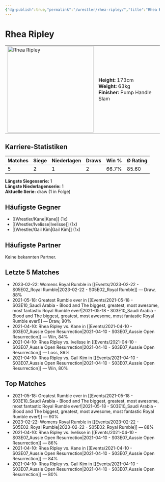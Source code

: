 ```yaml
---
{"dg-publish":true,"permalink":"/wrestler/rhea-ripley/","title":"Rhea Ripley","tags":["wrestler"],"noteIcon":""}
---
```



# Rhea Ripley

<table>
        <tr>
        <td><img src="https://github.com/CptSpaulding1980/choke-slam-wrestling/releases/download/images/Rhea_Ripley.png" width="280" alt="Rhea Ripley"></td>
        <td>
        <b>Height:</b> 173cm<br>
        <b>Weight:</b> 63kg<br>
        <b>Finisher:</b> Pump Handle Slam<br>
        </td>
        </tr>
        </table>
        

## Karriere-Statistiken

| Matches | Siege | Niederlagen | Draws | Win % | Ø Rating |
|---------|-------|-------------|-------|-------|-----------|
| 5 | 2 | 1 | 2 | 66.7% | 85.60 |

**Längste Siegesserie:** 1<br>**Längste Niederlagenserie:** 1<br>**Aktuelle Serie:** draw (1 in Folge)


## Häufigste Gegner
- [[Wrestler/Kane\|Kane]] (1x)
- [[Wrestler/Ivelisse\|Ivelisse]] (1x)
- [[Wrestler/Gail Kim\|Gail Kim]] (1x)

## Häufigste Partner
Keine bekannten Partner.

## Letzte 5 Matches
- 2023-02-22: Womens Royal Rumble in [[Events/2023-02-22 - S05E02_Royal Rumble\|2023-02-22 - S05E02_Royal Rumble]] — Draw, 88%
- 2021-05-18: Greatest Rumble ever in [[Events/2021-05-18 - S03E10_Saudi Arabia - Blood and The biggest, greatest, most awesome, most fantastic Royal Rumble ever!\|2021-05-18 - S03E10_Saudi Arabia - Blood and The biggest, greatest, most awesome, most fantastic Royal Rumble ever!]] — Draw, 90%
- 2021-04-10: Rhea Ripley vs. Kane in [[Events/2021-04-10 - S03E07_Aussie Open Resurrection\|2021-04-10 - S03E07_Aussie Open Resurrection]] — Win, 84%
- 2021-04-10: Rhea Ripley vs. Ivelisse in [[Events/2021-04-10 - S03E07_Aussie Open Resurrection\|2021-04-10 - S03E07_Aussie Open Resurrection]] — Loss, 86%
- 2021-04-10: Rhea Ripley vs. Gail Kim in [[Events/2021-04-10 - S03E07_Aussie Open Resurrection\|2021-04-10 - S03E07_Aussie Open Resurrection]] — Win, 80%

## Top Matches
- 2021-05-18: Greatest Rumble ever in [[Events/2021-05-18 - S03E10_Saudi Arabia - Blood and The biggest, greatest, most awesome, most fantastic Royal Rumble ever!\|2021-05-18 - S03E10_Saudi Arabia - Blood and The biggest, greatest, most awesome, most fantastic Royal Rumble ever!]] — 90%
- 2023-02-22: Womens Royal Rumble in [[Events/2023-02-22 - S05E02_Royal Rumble\|2023-02-22 - S05E02_Royal Rumble]] — 88%
- 2021-04-10: Rhea Ripley vs. Ivelisse in [[Events/2021-04-10 - S03E07_Aussie Open Resurrection\|2021-04-10 - S03E07_Aussie Open Resurrection]] — 86%
- 2021-04-10: Rhea Ripley vs. Kane in [[Events/2021-04-10 - S03E07_Aussie Open Resurrection\|2021-04-10 - S03E07_Aussie Open Resurrection]] — 84%
- 2021-04-10: Rhea Ripley vs. Gail Kim in [[Events/2021-04-10 - S03E07_Aussie Open Resurrection\|2021-04-10 - S03E07_Aussie Open Resurrection]] — 80%
